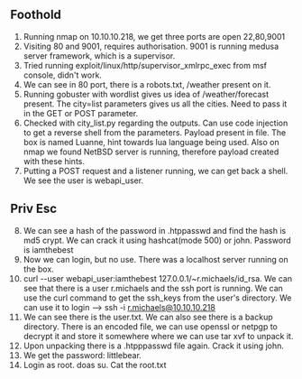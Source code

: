 ## Foothold

1. Running nmap on 10.10.10.218, we get three ports are open 22,80,9001
2. Visiting 80 and 9001, requires authorisation. 9001 is running medusa server framework, which is a supervisor.
3. Tried running exploit/linux/http/supervisor_xmlrpc_exec from msf console, didn't work.
4. We can see in 80 port, there is a robots.txt, /weather present on it. 
5. Running gobuster with wordlist gives us idea of /weather/forecast present. The city=list parameters gives us all the cities. Need to pass it in the GET or POST parameter.
6. Checked with city_list.py regarding the outputs. Can use code injection to get a reverse shell from the parameters. Payload present in file. The box is named Luanne, hint towards lua language being used. Also on nmap we found NetBSD server is running, therefore payload created with these hints.
7. Putting a POST request and a listener running, we can get back a shell. We see the user is webapi_user. 

## Priv Esc

8. We can see a hash of the password in .htppasswd and find the hash is md5 crypt. We can crack it using hashcat(mode 500) or john. Password is iamthebest
9. Now we can login, but no use. There was a localhost server running on the box.
10. curl --user webapi_user:iamthebest 127.0.0.1/~r.michaels/id_rsa. We can see that there is a user r.michaels and the ssh port is running. We can use the curl command to get the ssh_keys from the user's directory. We can use it to login --> ssh -i <filename> r.michaels@10.10.10.218
11. We can see there is the user.txt. We can also see there is a backup directory. There is an encoded file, we can use openssl or netpgp to decrypt it and store it somewhere where we can use tar xvf to unpack it.
12. Upon unpacking there is a .htpppasswd file again. Crack it using john.
13. We get the password: littlebear.
14. Login as root. doas su. Cat the root.txt

